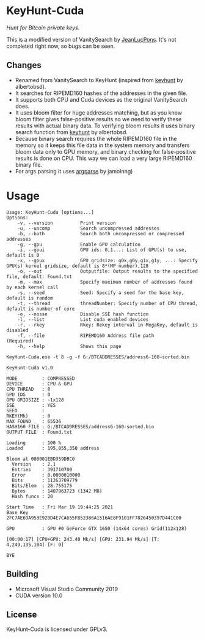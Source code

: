 # KeyHunt-Cuda 
_Hunt for Bitcoin private keys._

This is a modified version of VanitySearch by [JeanLucPons](https://github.com/JeanLucPons/VanitySearch/).
It's not completed right now, so bugs can be seen.

## Changes

- Renamed from VanitySearch to KeyHunt (inspired from [keyhunt](https://github.com/albertobsd/keyhunt) by albertobsd).
- It searches for RIPEMD160 hashes of the addresses in the given file.
- It supports both CPU and Cuda devices as the original VanitySearch does.
- It uses bloom filter for huge addresses matching, but as you know bloom filter gives false-positive results so we need to verify these results with actual binary data. To verifying bloom results it uses binary search function from [keyhunt](https://github.com/albertobsd/keyhunt) by albertobsd.
- Because binary search requires the whole RIPEMD160 file in the memory so it keeps this file data in the system memory and transfers bloom data only to GPU memory, and binary checking for false-positive results is done on CPU. This way we can load a very large RIPEMD160 binary file.
- For args parsing it uses [argparse](https://github.com/jamolnng/argparse) by jamolnng)

# Usage
```
Usage: KeyHunt-Cuda [options...]
Options:
    -v, --version          Print version                                                                                   
    -u, --uncomp           Search uncompressed addresses                                                                   
    -b, --both             Search both uncompressed or compressed addresses                                                
    -g, --gpu              Enable GPU calculation                                                                          
    -i, --gpui             GPU ids: 0,1...: List of GPU(s) to use, default is 0                                            
    -x, --gpux             GPU gridsize: g0x,g0y,g1x,g1y, ...: Specify GPU(s) kernel gridsize, default is 8*(MP number),128
    -o, --out              Outputfile: Output results to the specified file, default: Found.txt                            
    -m, --max              Specify maximun number of addresses found by each kernel call                                   
    -s, --seed             Seed: Specify a seed for the base key, default is random                                        
    -t, --thread           threadNumber: Specify number of CPU thread, default is number of core                           
    -e, --nosse            Disable SSE hash function                                                                       
    -l, --list             List cuda enabled devices                                                                       
    -r, --rkey             Rkey: Rekey interval in MegaKey, default is disabled                                            
    -f, --file             RIPEMD160 Address file path                                                                      (Required)
    -h, --help             Shows this page        

```

```
KeyHunt-Cuda.exe -t 8 -g -f G:/BTCADDRESSES/address6-160-sorted.bin

KeyHunt-Cuda v1.0

MODE         : COMPRESSED
DEVICE       : CPU & GPU
CPU THREAD   : 8
GPU IDS      : 0
GPU GRIDSIZE : -1x128
SSE          : YES
SEED         :
RKEY(Mk)     : 0
MAX FOUND    : 65536
HASH160 FILE : G:/BTCADDRESSES/address6-160-sorted.bin
OUTPUT FILE  : Found.txt

Loading      : 100 %
Loaded       : 195,855,350 address

Bloom at 000001EBD359DBC0
  Version    : 2.1
  Entries    : 391710700
  Error      : 0.0000010000
  Bits       : 11263709779
  Bits/Elem  : 28.755175
  Bytes      : 1407963723 (1342 MB)
  Hash funcs : 20

Start Time   : Fri Mar 19 19:44:25 2021
Base Key     : 2FC7AE69A953E920D4E7CA655FB52386A1516AE8F9101FF7826450397D441C00

GPU          : GPU #0 GeForce GTX 1650 (14x64 cores) Grid(112x128)

[00:00:17] [CPU+GPU: 243.40 Mk/s] [GPU: 231.94 Mk/s] [T: 4,249,135,104] [F: 0]

BYE

```

## Building

- Microsoft Visual Studio Community 2019 
- CUDA version 10.0

## License
KeyHunt-Cuda is licensed under GPLv3.

